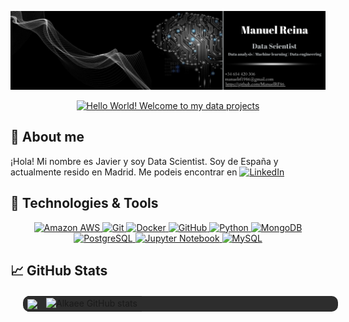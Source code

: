 

![Texto alternativo](src/img/banner.png)

<p align="center">
  <a href="https://git.io/typing-svg">
    <img src="https://readme-typing-svg.herokuapp.com?font=Bungee+Spice&pause=1000&color=000000DF&background=FF151500&center=true&random=false&width=600&lines=!Hello+World%C2%A1;Welcome+to+my+data+projects" alt="Hello World! Welcome to my data projects">
  </a>
</p>

## :red_circle: About me

<p> 
  ¡Hola! Mi nombre es Javier y soy Data Scientist. Soy de España y actualmente resido en Madrid. Me podeis encontrar en  
  <a href="https://www.linkedin.com/in/javierdealcazar/" target="_blank">
    <img src="https://cdn-icons-png.flaticon.com/512/174/174857.png" height="40" alt="LinkedIn">
  </a>
</p>


## 🔧 Technologies & Tools

<p align="center">
  <a href="https://aws.amazon.com/">
    <img src="https://img.shields.io/badge/Amazon_AWS-232F3E?style=for-the-badge&logo=amazon-aws&logoColor=white" height="60" alt="Amazon AWS">
  </a>
  <a href="https://git-scm.com/">
    <img src="https://img.shields.io/badge/-Git-F05032?style=for-the-badge&logo=git&logoColor=white" height="60" alt="Git">
  </a>
  <a href="https://www.docker.com/">
    <img src="https://img.shields.io/badge/-Docker-2496ED?style=for-the-badge&logo=docker&logoColor=white" height="60" alt="Docker">
  </a>
  <a href="https://github.com/">
    <img src="https://img.shields.io/badge/-GitHub-181717?style=for-the-badge&logo=github&logoColor=white" height="60" alt="GitHub">
  </a>
  <a href="https://www.python.org/">
    <img src="https://img.shields.io/badge/-Python-3776AB?style=for-the-badge&logo=python&logoColor=white" height="60" alt="Python">
  </a>
  <a href="https://www.mongodb.com/">
    <img src="https://img.shields.io/badge/-MongoDB-47A248?style=for-the-badge&logo=mongodb&logoColor=white" height="60" alt="MongoDB">
  </a>
  <a href="https://www.postgresql.org/">
    <img src="https://img.shields.io/badge/-PostgreSQL-336791?style=for-the-badge&logo=postgresql&logoColor=white" height="60" alt="PostgreSQL">
  </a>
  <a href="https://jupyter.org/">
    <img src="https://img.shields.io/badge/Jupyter-Notebook-F37626?style=for-the-badge&logo=jupyter&logoColor=white" height="60" alt="Jupyter Notebook">
  </a>
  <a href="https://www.mysql.com/">
    <img src="https://img.shields.io/badge/MySQL-4479A1?style=for-the-badge&logo=mysql&logoColor=white" height="60" alt="MySQL">
  </a>
</p>

## &#x1f4c8; GitHub Stats

<table align="center" style="margin: 20px 20px; background-color: #2d2d2d; border-radius: 10px;">
  <tr>
    <td align="center">
      <a href="https://github.com/Alkaeee">
        <img align="center" src="https://github-readme-stats.vercel.app/api/top-langs/?username=Alkaeee&hide=java,html,tex&title_color=ffffff&text_color=c9cacc&icon_color=2bbc8a&bg_color=1d1f21&langs_count=3" />
      </a>
    </td>
    <td align="center">
      <img src="https://github-readme-stats.vercel.app/api?username=Alkaeee&show_icons=true&theme=dark" alt="Alkaee GitHub stats">
    </td>
  </tr>
</table>



<!-- Resources -->
<!-- Shields: https://shields.io/ -->

